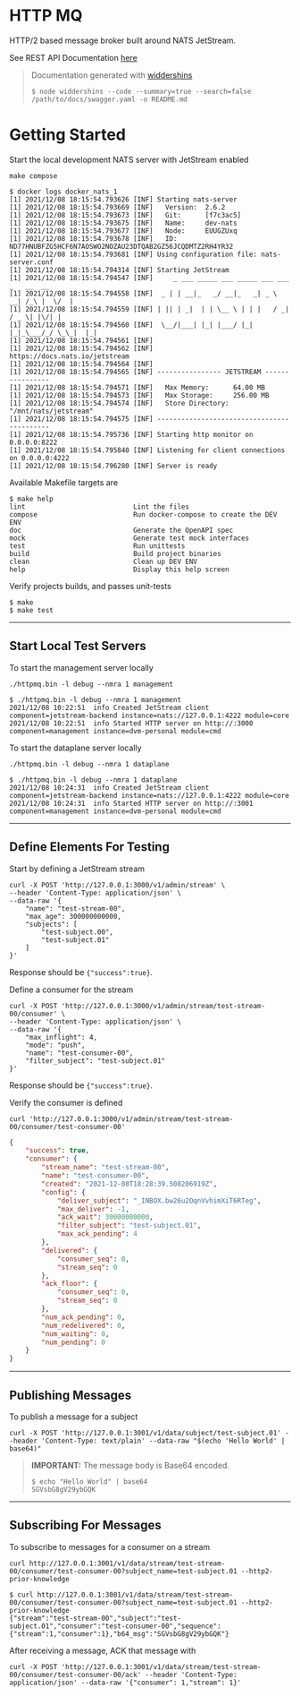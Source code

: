 # HTTP MQ

HTTP/2 based message broker built around NATS JetStream.

See REST API Documentation [here](apis/README.md)
> Documentation generated with [widdershins](https://github.com/Mermade/widdershins)
>
> ```shell
> $ node widdershins --code --summary=true --search=false /path/to/docs/swagger.yaml -o README.md
> ```

# Getting Started

Start the local development NATS server with JetStream enabled

```shell
make compose
```

```shell
$ docker logs docker_nats_1
[1] 2021/12/08 18:15:54.793626 [INF] Starting nats-server
[1] 2021/12/08 18:15:54.793669 [INF]   Version:  2.6.2
[1] 2021/12/08 18:15:54.793673 [INF]   Git:      [f7c3ac5]
[1] 2021/12/08 18:15:54.793675 [INF]   Name:     dev-nats
[1] 2021/12/08 18:15:54.793677 [INF]   Node:     EUUGZUxq
[1] 2021/12/08 18:15:54.793678 [INF]   ID:       ND77HNUBFZG5HCF6N7AOSWO2NOZAU23DTQAB2GZ56JCQDMTZ2RH4YR32
[1] 2021/12/08 18:15:54.793681 [INF] Using configuration file: nats-server.conf
[1] 2021/12/08 18:15:54.794314 [INF] Starting JetStream
[1] 2021/12/08 18:15:54.794547 [INF]     _ ___ _____ ___ _____ ___ ___   _   __  __
[1] 2021/12/08 18:15:54.794558 [INF]  _ | | __|_   _/ __|_   _| _ \ __| /_\ |  \/  |
[1] 2021/12/08 18:15:54.794559 [INF] | || | _|  | | \__ \ | | |   / _| / _ \| |\/| |
[1] 2021/12/08 18:15:54.794560 [INF]  \__/|___| |_| |___/ |_| |_|_\___/_/ \_\_|  |_|
[1] 2021/12/08 18:15:54.794561 [INF]
[1] 2021/12/08 18:15:54.794562 [INF]          https://docs.nats.io/jetstream
[1] 2021/12/08 18:15:54.794564 [INF]
[1] 2021/12/08 18:15:54.794565 [INF] ---------------- JETSTREAM ----------------
[1] 2021/12/08 18:15:54.794571 [INF]   Max Memory:      64.00 MB
[1] 2021/12/08 18:15:54.794573 [INF]   Max Storage:     256.00 MB
[1] 2021/12/08 18:15:54.794574 [INF]   Store Directory: "/mnt/nats/jetstream"
[1] 2021/12/08 18:15:54.794575 [INF] -------------------------------------------
[1] 2021/12/08 18:15:54.795736 [INF] Starting http monitor on 0.0.0.0:8222
[1] 2021/12/08 18:15:54.795840 [INF] Listening for client connections on 0.0.0.0:4222
[1] 2021/12/08 18:15:54.796280 [INF] Server is ready
```

Available Makefile targets are

```shell
$ make help
lint                           Lint the files
compose                        Run docker-compose to create the DEV ENV
doc                            Generate the OpenAPI spec
mock                           Generate test mock interfaces
test                           Run unittests
build                          Build project binaries
clean                          Clean up DEV ENV
help                           Display this help screen
```

Verify projects builds, and passes unit-tests

```shell
$ make
$ make test
```

---
## Start Local Test Servers

To start the management server locally

```shell
./httpmq.bin -l debug --nmra 1 management
```

```shell
$ ./httpmq.bin -l debug --nmra 1 management
2021/12/08 10:22:51  info Created JetStream client  component=jetstream-backend instance=nats://127.0.0.1:4222 module=core
2021/12/08 10:22:51  info Started HTTP server on http://:3000 component=management instance=dvm-personal module=cmd
```

To start the dataplane server locally

```shell
./httpmq.bin -l debug --nmra 1 dataplane
```

```shell
$ ./httpmq.bin -l debug --nmra 1 dataplane
2021/12/08 10:24:31  info Created JetStream client  component=jetstream-backend instance=nats://127.0.0.1:4222 module=core
2021/12/08 10:24:31  info Started HTTP server on http://:3001 component=management instance=dvm-personal module=cmd
```

---
## Define Elements For Testing

Start by defining a JetStream stream

```shell
curl -X POST 'http://127.0.0.1:3000/v1/admin/stream' \
--header 'Content-Type: application/json' \
--data-raw '{
    "name": "test-stream-00",
    "max_age": 300000000000,
    "subjects": [
        "test-subject.00",
        "test-subject.01"
    ]
}'
```

Response should be `{"success":true}`.

Define a consumer for the stream

```shell
curl -X POST 'http://127.0.0.1:3000/v1/admin/stream/test-stream-00/consumer' \
--header 'Content-Type: application/json' \
--data-raw '{
    "max_inflight": 4,
    "mode": "push",
    "name": "test-consumer-00",
    "filter_subject": "test-subject.01"
}'
```

Response should be `{"success":true}`.

Verify the consumer is defined

```shell
curl 'http://127.0.0.1:3000/v1/admin/stream/test-stream-00/consumer/test-consumer-00'
```

```json
{
    "success": true,
    "consumer": {
        "stream_name": "test-stream-00",
        "name": "test-consumer-00",
        "created": "2021-12-08T18:28:39.508206919Z",
        "config": {
            "deliver_subject": "_INBOX.bw26u2OqnVvhimXiT6RTeg",
            "max_deliver": -1,
            "ack_wait": 30000000000,
            "filter_subject": "test-subject.01",
            "max_ack_pending": 4
        },
        "delivered": {
            "consumer_seq": 0,
            "stream_seq": 0
        },
        "ack_floor": {
            "consumer_seq": 0,
            "stream_seq": 0
        },
        "num_ack_pending": 0,
        "num_redelivered": 0,
        "num_waiting": 0,
        "num_pending": 0
    }
}
```

---
## Publishing Messages

To publish a message for a subject

```shell
curl -X POST 'http://127.0.0.1:3001/v1/data/subject/test-subject.01' --header 'Content-Type: text/plain' --data-raw "$(echo 'Hello World' | base64)"
```

> **IMPORTANT:** The message body is Base64 encoded.
>
> ```shell
> $ echo "Hello World" | base64
> SGVsbG8gV29ybGQK
> ```

---
## Subscribing For Messages

To subscribe to messages for a consumer on a stream

```shell
curl http://127.0.0.1:3001/v1/data/stream/test-stream-00/consumer/test-consumer-00?subject_name=test-subject.01 --http2-prior-knowledge
```

```shell
$ curl http://127.0.0.1:3001/v1/data/stream/test-stream-00/consumer/test-consumer-00?subject_name=test-subject.01 --http2-prior-knowledge
{"stream":"test-stream-00","subject":"test-subject.01","consumer":"test-consumer-00","sequence":{"stream":1,"consumer":1},"b64_msg":"SGVsbG8gV29ybGQK"}
```

After receiving a message, ACK that message with

```shell
curl -X POST 'http://127.0.0.1:3001/v1/data/stream/test-stream-00/consumer/test-consumer-00/ack' --header 'Content-Type: application/json' --data-raw '{"consumer": 1,"stream": 1}'
```
